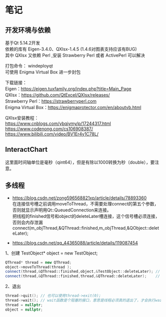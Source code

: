 # 笔记

## 开发环境与依赖
基于Qt 5.14.2开发  
依赖的库有 Eigen-3.4.0、QXlsx-1.4.5 (1.4.6对图表支持应该有BUG)  
其中 QXlsx 又依赖 Perl ,安装 Strawberry Perl 或者 ActivePerl 可以解决 

打包命令： windeployqt   
可使用 Enigma Virtual Box 进一步封包

下载链接：  
Eigen：https://eigen.tuxfamily.org/index.php?title=Main_Page  
QXlsx：https://github.com/QtExcel/QXlsx/releases/  
Strawberry Perl：https://strawberryperl.com  
Enigma Virtual Box：https://enigmaprotector.com/en/aboutvb.html

QXlsx安装教程：  
https://www.cnblogs.com/ybqjymy/p/17244317.html  
https://www.codenong.com/cs106908387/    
https://www.bilibili.com/video/BV1Er4y1C78L/

## InteractChart

这里面时间轴单位是毫秒（qint64），但是有除以1000转换为秒（double），要注意。

## 多线程

- https://blog.csdn.net/zong596568821xp/article/details/78893360  
在连接信号槽之前调用moveToThread，不需要处理connect的第五个参数，否则就显示声明用Qt::QueuedConnection来连接。  
把线程的finished信号和object的deleteLater槽连接，这个信号槽必须连接，否则会内存泄漏connect(m_objThread,&QThread::finished,m_objThread,&QObject::deleteLater);

- https://blog.csdn.net/qq_44365088/article/details/119087454

1、创建
TestObject* object = new TestObject;  
```Cpp
QThread* thread = new QThread;
object->moveToThread(thread );
connect(thread,&QThread::finished,object,&TestObject::deleteLater);	// 退出后释放TestObject对象资源
connect(thread,&QThread::finished,thread,&QThread::deleteLater);	// 退出后释放QThread对象资源
```
2、退出
```Cpp
thread->quit();	// 也可以使用thread->exit(0);
thread->wait(); // wait函数是个阻塞的接口，意思是线程必须真的退出了，才会执行wait之后的语句，否则将会一直阻塞在这里，如果在界面上使用，需要保证线程中代码的合理性。
thread = nullptr;
object = nullptr;
```
